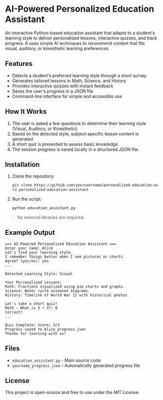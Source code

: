 # AI-Powered Personalized Education Assistant

An interactive Python-based education assistant that adapts to a student's learning style to deliver personalized lessons, interactive quizzes, and track progress. It uses simple AI techniques to recommend content that fits visual, auditory, or kinesthetic learning preferences.

## Features

- Detects a student's preferred learning style through a short survey
- Generates tailored lessons in Math, Science, and History
- Provides interactive quizzes with instant feedback
- Saves the user's progress in a JSON file
- Command-line interface for simple and accessible use

## How It Works

1. The user is asked a few questions to determine their learning style (Visual, Auditory, or Kinesthetic).
2. Based on the detected style, subject-specific lesson content is generated.
3. A short quiz is presented to assess basic knowledge.
4. The session progress is saved locally in a structured JSON file.

## Installation

1. Clone the repository:
   ```bash
   git clone https://github.com/yourusername/personalized-education-assistant.git
   cd personalized-education-assistant
   ```

2. Run the script:
   ```bash
   python education_assistant.py
   ```

> No external libraries are required.

## Example Output

```
=== AI-Powered Personalized Education Assistant ===
Enter your name: Alice
Let's find your learning style.
I remember things better when I see pictures or charts.
Agree? (yes/no): yes
...

Detected Learning Style: Visual

Your Personalized Lessons:
Math: Fractions visualized using pie charts and graphs.
Science: Water cycle animated diagrams.
History: Timeline of World War II with historical photos.

Let's take a short quiz!
Math - What is 5 + 3?: 8
Correct!
...

Quiz Complete! Score: 3/3
Progress saved to Alice_progress.json
Thanks for learning with us!
```

## Files

- `education_assistant.py` - Main source code
- `yourname_progress.json` - Automatically generated progress file

## License

This project is open-source and free to use under the MIT License.
